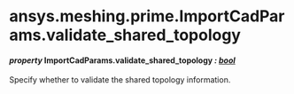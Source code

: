 <a id="ansys-meshing-prime-importcadparams-validate-shared-topology"></a>

# ansys.meshing.prime.ImportCadParams.validate_shared_topology

<a id="ansys.meshing.prime.ImportCadParams.validate_shared_topology"></a>

#### *property* ImportCadParams.validate_shared_topology *: [bool](https://docs.python.org/3.11/library/functions.html#bool)*

Specify whether to validate the shared topology information.

<!-- !! processed by numpydoc !! -->
